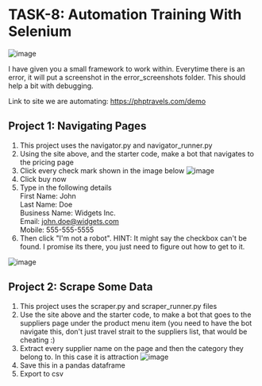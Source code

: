 # TASK-8: Automation Training With Selenium

![image](https://user-images.githubusercontent.com/91676235/141536446-950f0dc8-d0ae-49df-98dc-2e9007c2c8aa.png)

I have given you a small framework to work within. Everytime there is an error, it will put a screenshot in the error_screenshots folder. This should help a bit with debugging.

Link to site we are automating:
https://phptravels.com/demo

## Project 1: Navigating Pages
1. This project uses the navigator.py and navigator_runner.py
2. Using the site above, and the starter code, make a bot that navigates to the pricing page
3. Click every check mark shown in the image below
![image](https://user-images.githubusercontent.com/91676235/140827173-4a461cdb-cbbf-4ee5-a844-af79229bb91b.png)
3. Click buy now
4. Type in the following details   
First Name: John  
Last Name: Doe  
Business Name: Widgets Inc.  
Email: john.doe@widgets.com  
Mobile: 555-555-5555  
5. Then click "I'm not a robot". HINT: It might say the checkbox can't be found. I promise its there, you just need to figure out how to get to it.

![image](https://user-images.githubusercontent.com/91676235/140827012-0447c470-9d8f-4c31-89a9-a47cac048fa6.png)

## Project 2: Scrape Some Data
1. This project uses the scraper.py and scraper_runner.py files
2. Use the site above and the starter code, to make a bot that goes to the suppliers page under the product menu item (you need to have the bot navigate this, don't just travel strait to the suppliers list, that would be cheating :) 
3. Extract every supplier name on the page and then the category they belong to. In this case it is attraction
![image](https://user-images.githubusercontent.com/91676235/140826838-64d7db64-08db-4d40-9785-ffd99b3e311a.png)
3. Save this in a pandas dataframe
4. Export to csv
